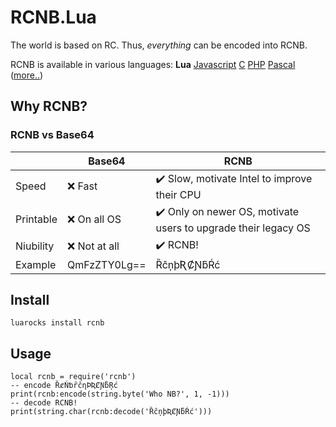 # RCNB.Lua

The world is based on RC. Thus, *everything* can be encoded into RCNB.

RCNB is available in various languages: **Lua** [Javascript](https://github.com/rcnbapp/RCNB.js) [C](https://github.com/rcnbapp/librcnb) [PHP](https://github.com/rcnbapp/RCNB.php) [Pascal](https://github.com/rcnbapp/RCNB.pas) ([more..](https://github.com/rcnbapp/))

## Why RCNB?

### RCNB vs Base64

|           | Base64       | RCNB                                                          |
|-----------|--------------|---------------------------------------------------------------|
| Speed     | ❌ Fast       | ✔️ Slow, motivate Intel to improve their CPU                   |
| Printable | ❌ On all OS  | ✔️ Only on newer OS, motivate users to upgrade their legacy OS |
| Niubility | ❌ Not at all | ✔️ RCNB!                                                     |
| Example   | QmFzZTY0Lg== | ȐĉņþƦȻƝƃŔć                                                    |

## Install

```
luarocks install rcnb
```

## Usage

```
local rcnb = require('rcnb')
-- encode ȐȼŃƅȓčƞÞƦȻƝƃŖć
print(rcnb:encode(string.byte('Who NB?', 1, -1)))
-- decode RCNB!
print(string.char(rcnb:decode('ȐĉņþƦȻƝƃŔć')))
```